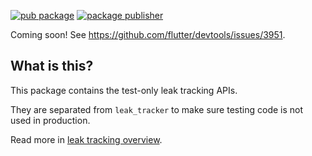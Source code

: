 [![pub package](https://img.shields.io/pub/v/leak_tracker_testing.svg)](https://pub.dev/packages/leak_tracker_testing)
[![package publisher](https://img.shields.io/pub/publisher/leak_tracker_testing.svg)](https://pub.dev/packages/leak_tracker_testing/publisher)

Coming soon! See https://github.com/flutter/devtools/issues/3951.

## What is this?

This package contains the test-only leak tracking APIs.

They are separated from `leak_tracker` to make sure
testing code is not used in production.

Read more in [leak tracking overview](https://github.com/dart-lang/leak_tracker/blob/main/doc/leak_tracking/OVERVIEW.md).
